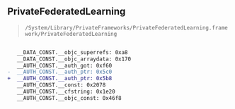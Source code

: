 ## PrivateFederatedLearning

> `/System/Library/PrivateFrameworks/PrivateFederatedLearning.framework/PrivateFederatedLearning`

```diff

   __DATA_CONST.__objc_superrefs: 0xa8
   __DATA_CONST.__objc_arraydata: 0x170
   __AUTH_CONST.__auth_got: 0xf60
-  __AUTH_CONST.__auth_ptr: 0x5c0
+  __AUTH_CONST.__auth_ptr: 0x5b8
   __AUTH_CONST.__const: 0x2078
   __AUTH_CONST.__cfstring: 0x1e20
   __AUTH_CONST.__objc_const: 0x46f8

```
